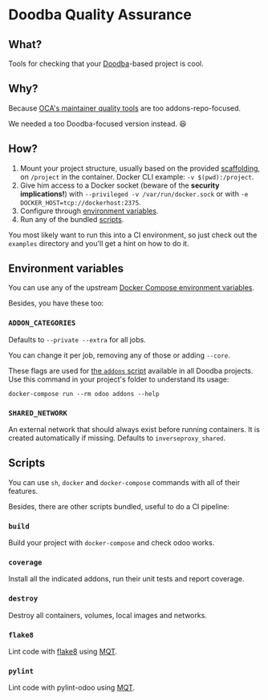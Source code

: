 # Doodba Quality Assurance

## What?

Tools for checking that your [Doodba][]-based project is cool.

## Why?

Because [OCA's maintainer quality tools][MQT] are too addons-repo-focused.

We needed a too Doodba-focused version instead. 😆

## How?

1. Mount your project structure, usually based on the provided [scaffolding][], on `/project` in the container. Docker CLI example: `-v $(pwd):/project`.
1. Give him access to a Docker socket (beware of the **security implications!**) with `--privileged -v /var/run/docker.sock` or with `-e DOCKER_HOST=tcp://dockerhost:2375`.
1. Configure through [environment variables](#environment-variables).
1. Run any of the bundled [scripts](#scripts).

You most likely want to run this into a CI environment, so just check out the `examples` directory and you'll get a hint on how to do it.

## Environment variables

You can use any of the upstream [Docker Compose environment variables](https://docs.docker.com/compose/reference/envvars/).

Besides, you have these too:

### `ADDON_CATEGORIES`

Defaults to `--private --extra` for all jobs.

You can change it per job, removing any of those or adding `--core`.

These flags are used for [the `addons` script](https://github.com/Tecnativa/docker-odoo-base#addons) available in all Doodba projects. Use this command in your project's folder to understand its usage:

    docker-compose run --rm odoo addons --help

### `SHARED_NETWORK`

An external network that should always exist before running containers. It is created automatically if missing. Defaults to `inverseproxy_shared`.

## Scripts

You can use `sh`, `docker` and `docker-compose` commands with all of their features.

Besides, there are other scripts bundled, useful to do a CI pipeline:

### `build`

Build your project with `docker-compose` and check odoo works.

### `coverage`

Install all the indicated addons, run their unit tests and report coverage.

### `destroy`

Destroy all containers, volumes, local images and networks.

### `flake8`

Lint code with [flake8](https://pypi.python.org/pypi/flake8) using [MQT][].

### `pylint`

Lint code with pylint-odoo using [MQT][].

[Doodba]: https://github.com/Tecnativa/docker-odoo-base
[MQT]: https://github.com/OCA/maintainer-quality-tools
[scaffolding]: https://github.com/Tecnativa/docker-odoo-base/tree/scaffolding
